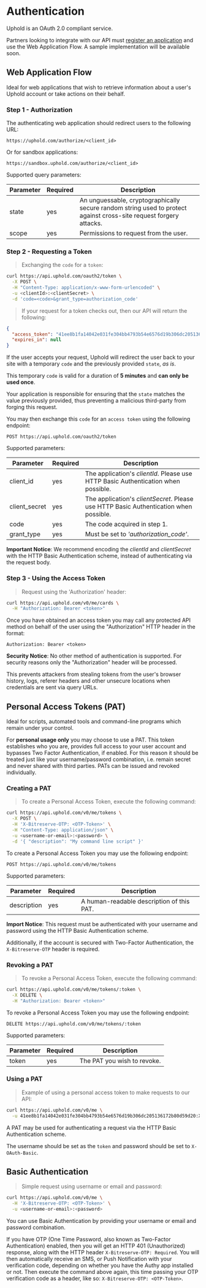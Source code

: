 # Authentication
Uphold is an OAuth 2.0 compliant service.

Partners looking to integrate with our API must [register an application](#registering-an-application) and use the Web Application Flow. A sample implementation will be available soon.

## Web Application Flow
Ideal for web applications that wish to retrieve information about a user's Uphold account or take actions on their behalf.

### Step 1 - Authorization
The authenticating web application should redirect users to the following URL:

`https://uphold.com/authorize/<client_id>`

Or for sandbox applications:

`https://sandbox.uphold.com/authorize/<client_id>`

Supported query parameters:

Parameter | Required | Description
--------- | -------- | ------------------------------------------------------------------------------------------------------------------
state     | yes      | An unguessable, cryptographically secure random string used to protect against cross-site request forgery attacks.
scope     | yes      | Permissions to request from the user.

### Step 2 - Requesting a Token
> Exchanging the `code` for a `token`:

```bash
curl https://api.uphold.com/oauth2/token \
  -X POST \
  -H "Content-Type: application/x-www-form-urlencoded" \
  -u <clientId>:<clientSecret> \
  -d 'code=<code>&grant_type=authorization_code'
```

> If your request for a token checks out, then our API will return the following:

```json
{
  "access_token": "41ee8b1fa14042e031fe304bb4793b54e6576d19b306dc205136172b80d59d20",
  "expires_in": null
}
```

If the user accepts your request, Uphold will redirect the user back to your site with a temporary `code` and the previously provided `state`, _as is_.

This temporary `code` is valid for a duration of **5 minutes** and **can only be used once**.

Your application is responsible for ensuring that the `state` matches the value previously provided, thus preventing a malicious third-party from forging this request.

You may then exchange this `code` for an `access token` using the following endpoint:

`POST https://api.uphold.com/oauth2/token`

Supported parameters:

Parameter     | Required | Description
------------- | -------- | -------------------------------------------------------------------------------------
client_id     | yes      | The application's *clientId*. Please use HTTP Basic Authentication when possible.
client_secret | yes      | The application's *clientSecret*. Please use HTTP Basic Authentication when possible.
code          | yes      | The code acquired in step 1.
grant_type    | yes      | Must be set to *'authorization_code'*.

<aside class="notice">
  <strong>Important Notice</strong>: We recommend encoding the <i>clientId</i> and <i>clientSecret</i> with the HTTP Basic Authentication scheme, instead of authenticating via the request body.
</aside>

### Step 3 - Using the Access Token
> Request using the 'Authorization' header:

```bash
curl https://api.uphold.com/v0/me/cards \
  -H "Authorization: Bearer <token>"
```

Once you have obtained an access token you may call any protected API method on behalf of the user using the "Authorization" HTTP header in the format:

`Authorization: Bearer <token>`
<aside class="notice">
  <strong>Security Notice</strong>: No other method of authentication is supported. For security reasons only the "Authorization" header will be processed.

  This prevents attackers from stealing tokens from the user's browser history, logs, referer headers and other unsecure locations when credentials are sent via query URLs.
</aside>

## Personal Access Tokens (PAT)
Ideal for scripts, automated tools and command-line programs which remain under your control.

For **personal usage only** you may choose to use a PAT. This token establishes who you are, provides full access to your user account and bypasses Two Factor Authentication, if enabled. For this reason it should be treated just like your username/password combination, i.e. remain secret and never shared with third parties. PATs can be issued and revoked individually.

### Creating a PAT
> To create a Personal Access Token, execute the following command:

```bash
curl https://api.uphold.com/v0/me/tokens \
  -X POST \
  -H 'X-Bitreserve-OTP: <OTP-Token>' \
  -H "Content-Type: application/json" \
  -u <username-or-email>:<password> \
  -d '{ "description": "My command line script" }'
```

To create a Personal Access Token you may use the following endpoint:

`POST https://api.uphold.com/v0/me/tokens`

Supported parameters:

Parameter   | Required | Description
----------- | -------- | -----------------------------------------
description | yes      | A human-readable description of this PAT.

<aside class="notice">
  <strong>Import Notice</strong>: This request must be authenticated with your username and password using the HTTP Basic Authentication scheme.

  Additionally, if the account is secured with Two-Factor Authentication, the `X-Bitreserve-OTP` header is required.
</aside>

### Revoking a PAT
> To revoke a Personal Access Token, execute the following command:

```bash
curl https://api.uphold.com/v0/me/tokens/:token \
  -X DELETE \
  -H "Authorization: Bearer <token>"
```

To revoke a Personal Access Token you may use the following endpoint:

`DELETE https://api.uphold.com/v0/me/tokens/:token`

Supported parameters:

Parameter | Required | Description
--------- | -------- | ---------------------------
token     | yes      | The PAT you wish to revoke.

### Using a PAT
> Example of using a personal access token to make requests to our API:

```bash
curl https://api.uphold.com/v0/me \
  -u 41ee8b1fa14042e031fe304bb4793b54e6576d19b306dc205136172b80d59d20:X-OAuth-Basic
```

A PAT may be used for authenticating a request via the HTTP Basic Authentication scheme.

The username should be set as the `token` and password should be set to `X-OAuth-Basic`.

## Basic Authentication
> Simple request using username or email and password:

```bash
curl https://api.uphold.com/v0/me \
  -H 'X-Bitreserve-OTP: <OTP-Token>' \
  -u <username-or-email>:<password>
```

You can use Basic Authentication by providing your username or email and password combination.

If you have OTP (One Time Password, also known as Two-Factor Authentication) enabled, then you will get an HTTP 401 (Unauthorized) response, along with the HTTP header `X-Bitreserve-OTP: Required`. You will then automatically receive an SMS, or Push Notification with your verification code, depending on whether you have the Authy app installed or not. Then execute the command above again, this time passing your OTP verification code as a header, like so: `X-Bitreserve-OTP: <OTP-Token>`.

